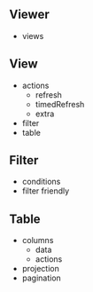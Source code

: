 ## Viewer

- views

## View

- actions
    - refresh
    - timedRefresh
    - extra
- filter
- table

## Filter

- conditions
- filter friendly

## Table

- columns
    - data
    - actions
- projection
- pagination

